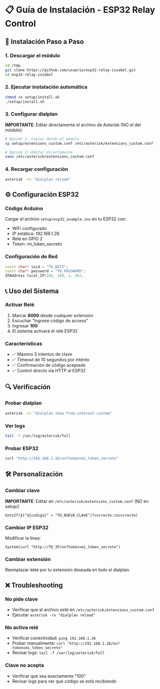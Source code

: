 # 📋 Guía de Instalación - ESP32 Relay Control

## 🔧 Instalación Paso a Paso

### 1. Descargar el módulo
```bash
cd /tmp
git clone https://github.com/usuario/esp32-relay-issabel.git
cd esp32-relay-issabel
```

### 2. Ejecutar instalación automática
```bash
chmod +x setup/install.sh
./setup/install.sh
```

### 3. Configurar dialplan
**IMPORTANTE**: Editar directamente el archivo de Asterisk (NO el del módulo):
```bash
# Opción 1: Copiar desde el módulo
cp setup/extensions_custom.conf /etc/asterisk/extensions_custom.conf

# Opción 2: Editar directamente
nano /etc/asterisk/extensions_custom.conf
```

### 4. Recargar configuración
```bash
asterisk -rx "dialplan reload"
```

## ⚙️ Configuración ESP32

### Código Arduino
Cargar el archivo `setup/esp32_example.ino` en tu ESP32 con:
- WiFi configurado
- IP estática: 192.168.1.26
- Relé en GPIO 2
- Token: mi_token_secreto

### Configuración de Red
```cpp
const char* ssid = "TU_WIFI";
const char* password = "TU_PASSWORD";
IPAddress local_IP(192, 168, 1, 26);
```

## 📞 Uso del Sistema

### Activar Relé
1. Marcar **8000** desde cualquier extensión
2. Escuchar "Ingrese código de acceso"
3. Ingresar **100**
4. El sistema activará el relé ESP32

### Características
- ✅ Máximo 3 intentos de clave
- ✅ Timeout de 10 segundos por intento
- ✅ Confirmación de código aceptado
- ✅ Control directo via HTTP al ESP32

## 🔍 Verificación

### Probar dialplan
```bash
asterisk -rx "dialplan show from-internal-custom"
```

### Ver logs
```bash
tail -f /var/log/asterisk/full
```

### Probar ESP32
```bash
curl "http://192.168.1.26/on?token=mi_token_secreto"
```

## 🛠️ Personalización

### Cambiar clave
**IMPORTANTE**: Editar en `/etc/asterisk/extensions_custom.conf` (NO en setup/)
```
GotoIf($["${codigo}" = "TU_NUEVA_CLAVE"]?correcto:incorrecto)
```

### Cambiar IP ESP32
Modificar la línea:
```
System(curl "http://TU_IP/on?token=mi_token_secreto")
```

### Cambiar extensión
Reemplazar `8000` por tu extensión deseada en todo el dialplan.

## ❌ Troubleshooting

### No pide clave
- Verificar que el archivo esté en `/etc/asterisk/extensions_custom.conf`
- Ejecutar `asterisk -rx "dialplan reload"`

### No activa relé
- Verificar conectividad: `ping 192.168.1.26`
- Probar manualmente: `curl "http://192.168.1.26/on?token=mi_token_secreto"`
- Revisar logs: `tail -f /var/log/asterisk/full`

### Clave no acepta
- Verificar que sea exactamente "100"
- Revisar logs para ver qué código se está recibiendo